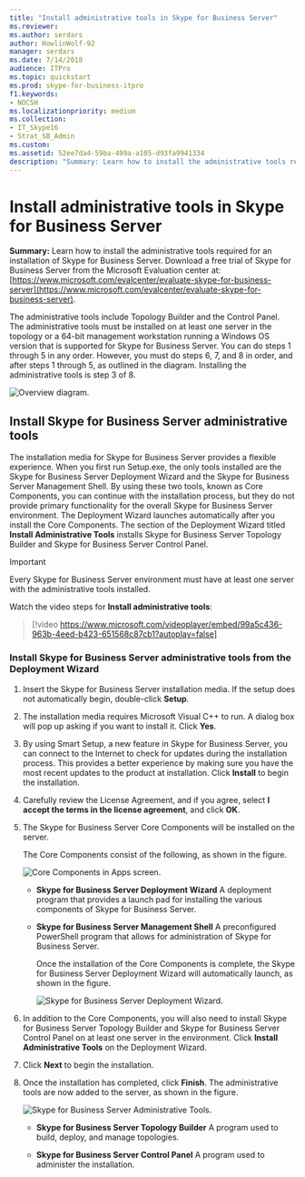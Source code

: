 ```yaml
---
title: "Install administrative tools in Skype for Business Server"
ms.reviewer: 
ms.author: serdars
author: HowlinWolf-92
manager: serdars
ms.date: 7/14/2018
audience: ITPro
ms.topic: quickstart
ms.prod: skype-for-business-itpro
f1.keywords:
- NOCSH
ms.localizationpriority: medium
ms.collection: 
- IT_Skype16
- Strat_SB_Admin
ms.custom: 
ms.assetid: 52ee7da4-59ba-499a-a105-d93fa9941334
description: "Summary: Learn how to install the administrative tools required for an installation of Skype for Business Server. Download a free trial of Skype for Business Server from the Microsoft Evaluation center at: https://www.microsoft.com/evalcenter/evaluate-skype-for-business-server."
---
```


# Install administrative tools in Skype for Business Server
 
**Summary:** Learn how to install the administrative tools required for an installation of Skype for Business Server. Download a free trial of Skype for Business Server from the Microsoft Evaluation center at: [https://www.microsoft.com/evalcenter/evaluate-skype-for-business-server](https://www.microsoft.com/evalcenter/evaluate-skype-for-business-server).
  
The administrative tools include Topology Builder and the Control Panel. The administrative tools must be installed on at least one server in the topology or a 64-bit management workstation running a Windows OS version that is supported for Skype for Business Server. You can do steps 1 through 5 in any order. However, you must do steps 6, 7, and 8 in order, and after steps 1 through 5, as outlined in the diagram. Installing the administrative tools is step 3 of 8.
  
![Overview diagram.](../../media/d856afe8-4758-432f-bc45-e1956016419a.png)
  
## Install Skype for Business Server administrative tools

The installation media for Skype for Business Server provides a flexible experience. When you first run Setup.exe, the only tools installed are the Skype for Business Server Deployment Wizard and the Skype for Business Server Management Shell. By using these two tools, known as Core Components, you can continue with the installation process, but they do not provide primary functionality for the overall Skype for Business Server environment. The Deployment Wizard launches automatically after you install the Core Components. The section of the Deployment Wizard titled **Install Administrative Tools** installs Skype for Business Server Topology Builder and Skype for Business Server Control Panel.
  
> [!IMPORTANT]
> Every Skype for Business Server environment must have at least one server with the administrative tools installed. 
  
Watch the video steps for **Install administrative tools**:
  
> [!video https://www.microsoft.com/videoplayer/embed/99a5c436-963b-4eed-b423-651568c87cb1?autoplay=false]
  
### Install Skype for Business Server administrative tools from the Deployment Wizard

1. Insert the Skype for Business Server installation media. If the setup does not automatically begin, double-click **Setup**.
    
2. The installation media requires Microsoft Visual C++ to run. A dialog box will pop up asking if you want to install it. Click **Yes**.
    
3. By using Smart Setup, a new feature in Skype for Business Server, you can connect to the Internet to check for updates during the installation process. This provides a better experience by making sure you have the most recent updates to the product at installation. Click **Install** to begin the installation.
    
4. Carefully review the License Agreement, and if you agree, select **I accept the terms in the license agreement**, and click **OK**.
    
5. The Skype for Business Server Core Components will be installed on the server. 
    
    The Core Components consist of the following, as shown in the figure.
    
    ![Core Components in Apps screen.](../../media/0da1d983-4c4b-4b23-a196-c3bdba4857c6.png)
  
   - **Skype for Business Server Deployment Wizard** A deployment program that provides a launch pad for installing the various components of Skype for Business Server.
    
   - **Skype for Business Server Management Shell** A preconfigured PowerShell program that allows for administration of Skype for Business Server.
    
     Once the installation of the Core Components is complete, the Skype for Business Server Deployment Wizard will automatically launch, as shown in the figure. 
    
     ![Skype for Business Server Deployment Wizard.](../../media/310c3437-83f9-48fa-a1e1-9fd09009fe31.png)
  
6. In addition to the Core Components, you will also need to install Skype for Business Server Topology Builder and Skype for Business Server Control Panel on at least one server in the environment. Click **Install Administrative Tools** on the Deployment Wizard.
    
7. Click **Next** to begin the installation.
    
8. Once the installation has completed, click **Finish**. The administrative tools are now added to the server, as shown in the figure.
    
    ![Skype for Business Server Administrative Tools.](../../media/760873dd-9c87-4efb-bf98-7162d876fd18.png)
  
   - **Skype for Business Server Topology Builder** A program used to build, deploy, and manage topologies.
    
   - **Skype for Business Server Control Panel** A program used to administer the installation.
    

